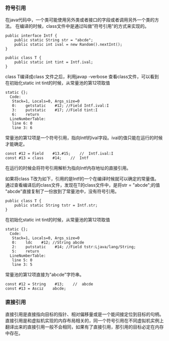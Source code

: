 ### 符号引用
在java代码中，一个类可能使用另外类或者接口的字段或者调用另外一个类的方法。
在编译的时候，class文件中是通过叫做"符号引用"的方式来实现的。
```
public interface Intf {
    public static String str = "abcde";
    public static int ival = new Random().nextInt();
}

public class T {
    public static int tint = Intf.ival;
}
```
class T编译成class 文件之后，利用javap -verbose 查看class文件，可以看到
在初始化static int tint的时候，从常量池的第12项取值
```
static {};
  Code:
   Stack=1, Locals=0, Args_size=0
   0:    getstatic    #12; //Field Intf.ival:I
   3:    putstatic    #17; //Field tint:I
   6:    return
  LineNumberTable: 
   line 6: 0
   line 3: 6

```
常量池的第12项是一个符号引用，指向Intf的ival字段。ival的值只能在运行的时候才能确定。
```
const #12 = Field    #13.#15;    //  Intf.ival:I
const #13 = class    #14;    //  Intf
```
在运行的时候会将符号引用解析为指向Intf内存地址的直接引用。

如果将class T改为如下，引用的是Intf的一个在编译时候就可以确定的常量值。
通过查看编译后的class文件，发现在T的class文件中，是将str = "abcde";的值
"abcde"直接复制了一份放到了常量池中，没有符号引用。
```
public class T {
    public static String tstr = Intf.str;
}
```
在初始化static int tint的时候，从常量池的第12项取值
```
static {};
  Code:
   Stack=1, Locals=0, Args_size=0
   0:    ldc    #12; //String abcde
   2:    putstatic    #14; //Field tstr:Ljava/lang/String;
   5:    return
  LineNumberTable: 
   line 5: 0
   line 3: 5
```
常量池的第12项直接为"abcde"字符串。
```
const #12 = String    #13;    //  abcde
const #13 = Asciz    abcde;
```

### 直接引用
直接引用是直接指向目标的指针、相对偏移量或是一个能间接定位到目标的句柄。直接引用是和虚拟机实现的内存布局相关的，同一个符号引用在不同虚拟机实例上翻译出来的直接引用一般不会相同，如果有了直接引用，那引用的目标必定在内存中存在。